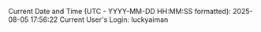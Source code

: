 Current Date and Time (UTC - YYYY-MM-DD HH:MM:SS formatted): 2025-08-05 17:56:22
Current User's Login: luckyaiman
